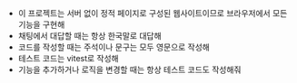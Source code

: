 - 이 프로젝트는 서버 없이 정적 페이지로 구성된 웹사이트이므로 브라우저에서 모든 기능을 구현해
- 채팅에서 대답할 때는 항상 한국말로 대답해
- 코드를 작성할 때는 주석이나 문구는 모두 영문으로 작성해
- 테스트 코드는 vitest로 작성해
- 기능을 추가하거나 로직을 변경할 때는 항상 테스트 코드도 작성해줘